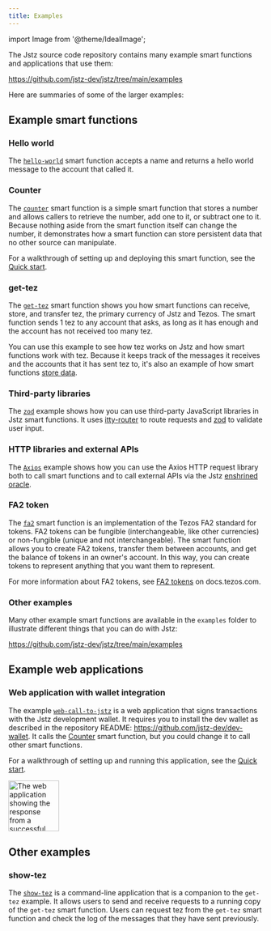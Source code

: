 ```yaml
---
title: Examples
---
```


import Image from '@theme/IdealImage';

The Jstz source code repository contains many example smart functions and applications that use them:

https://github.com/jstz-dev/jstz/tree/main/examples

Here are summaries of some of the larger examples:

## Example smart functions

### Hello world

The [`hello-world`](https://github.com/jstz-dev/jstz/blob/main/examples/hello-world/index.ts) smart function accepts a name and returns a hello world message to the account that called it.

### Counter

The [`counter`](https://github.com/jstz-dev/jstz/tree/main/examples/counter) smart function is a simple smart function that stores a number and allows callers to retrieve the number, add one to it, or subtract one to it.
Because nothing aside from the smart function itself can change the number, it demonstrates how a smart function can store persistent data that no other source can manipulate.

For a walkthrough of setting up and deploying this smart function, see the [Quick start](/quick_start).

### get-tez

The [`get-tez`](https://github.com/jstz-dev/jstz/tree/main/examples/get-tez) smart function shows you how smart functions can receive, store, and transfer tez, the primary currency of Jstz and Tezos.
The smart function sends 1 tez to any account that asks, as long as it has enough and the account has not received too many tez.

You can use this example to see how tez works on Jstz and how smart functions work with tez.
Because it keeps track of the messages it receives and the accounts that it has sent tez to, it's also an example of how smart functions [store data](/functions/data_storage).

### Third-party libraries

The [`zod`](https://github.com/jstz-dev/jstz/tree/main/examples/zod) example shows how you can use third-party JavaScript libraries in Jstz smart functions.
It uses [itty-router](https://github.com/kwhitley/itty-router) to route requests and [zod](https://github.com/colinhacks/zod) to validate user input.

### HTTP libraries and external APIs

The [`Axios`](https://github.com/jstz-dev/jstz/tree/main/examples/axios) example shows how you can use the Axios HTTP request library both to call smart functions and to call external APIs via the Jstz [enshrined oracle](https://jstz.tezos.com/architecture/oracle).

### FA2 token

The [`fa2`](https://github.com/jstz-dev/jstz/tree/main/examples/fa2) smart function is an implementation of the Tezos FA2 standard for tokens.
FA2 tokens can be fungible (interchangeable, like other currencies) or non-fungible (unique and not interchangeable).
The smart function allows you to create FA2 tokens, transfer them between accounts, and get the balance of tokens in an owner's account.
In this way, you can create tokens to represent anything that you want them to represent.

For more information about FA2 tokens, see [FA2 tokens](https://docs.tezos.com/architecture/tokens/FA2) on docs.tezos.com.

### Other examples

Many other example smart functions are available in the `examples` folder to illustrate different things that you can do with Jstz:

https://github.com/jstz-dev/jstz/tree/main/examples

## Example web applications

### Web application with wallet integration

The example [`web-call-to-jstz`](https://github.com/jstz-dev/dev-wallet/tree/main/examples/web-call-to-jstz) is a web application that signs transactions with the Jstz development wallet.
It requires you to install the dev wallet as described in the repository README: https://github.com/jstz-dev/dev-wallet.
It calls the [Counter](#counter) smart function, but you could change it to call other smart functions.

For a walkthrough of setting up and running this application, see the [Quick start](/quick_start).

<div style={{maxWidth:400}}>
<Image img={require('./static/img/quick_start_web_app.png')} alt="The web application showing the response from a successful call to the sample smart function" width="100"/>
</div>

## Other examples

### show-tez

The [`show-tez`](https://github.com/jstz-dev/jstz/tree/main/examples/show-tez) is a command-line application that is a companion to the `get-tez` example.
It allows users to send and receive requests to a running copy of the `get-tez` smart function.
Users can request tez from the `get-tez` smart function and check the log of the messages that they have sent previously.
